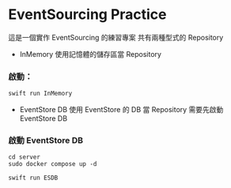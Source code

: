 # EventSourcing Practice

這是一個實作 EventSourcing 的練習專案
共有兩種型式的 Repository 
- InMemory
使用記憶體的儲存區當 Repository

### 啟動：
```swift 
swift run InMemory
```

- EventStore DB
使用 EventStore 的 DB 當 Repository
需要先啟動 EventStore DB

### 啟動 EventStore DB
```shell
cd server
sudo docker compose up -d 
```

```swift 
swift run ESDB
```

